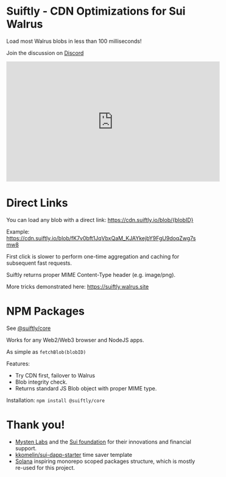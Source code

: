 # Suiftly - CDN Optimizations for Sui Walrus

Load most Walrus blobs in less than 100 milliseconds!

Join the discussion on [Discord](https://discord.com/invite/Erb6SwsVbH)

<div align="center"><iframe width="560" height="315" src="https://www.youtube.com/embed/ldTN7w4Du8o" frameborder="0" allow="accelerometer; autoplay; clipboard-write; encrypted-media; gyroscope; picture-in-picture" allowfullscreen></iframe></div></div>

# Direct Links

You can load any blob with a direct link:
https://cdn.suiftly.io/blob/{blobID}

Example:
https://cdn.suiftly.io/blob/fK7v0bft1JqVbxQaM_KJAYkejbY9FgU9doqZwg7smw8

First click is slower to perform one-time aggregation and caching for subsequent fast requests.

Suiftly returns proper MIME Content-Type header (e.g. image/png).

More tricks demonstrated here:
   https://suiftly.walrus.site

# NPM Packages

See [@suiftly/core](https://www.npmjs.com/package/@suiftly/core)

Works for any Web2/Web3 browser and NodeJS apps.

As simple as `fetchBlob(blobID)`

Features:

-   Try CDN first, failover to Walrus
-   Blob integrity check.
-   Returns standard JS Blob object with proper MIME type.

Installation:
`npm install @suiftly/core`

# Thank you!

-   [Mysten Labs](https://mystenlabs.com) and the [Sui foundation](https://sui.io) for their innovations and financial support.
-   [kkomelin/sui-dapp-starter](https://github.com/kkomelin/sui-dapp-starter) time saver template
-   [Solana](https://github.com/solana-labs/solana-web3.js) inspiring monorepo scoped packages structure, which is mostly re-used for this project.
